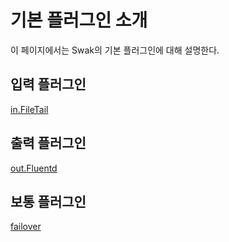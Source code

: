# 기본 플러그인 소개

이 페이지에서는 Swak의 기본 플러그인에 대해 설명한다.

## 입력 플러그인
[in.FileTail](filetail/README.md)

## 출력 플러그인
[out.Fluentd](fluentd/README.md)

## 보통 플러그인
[failover](failover/README.md)

